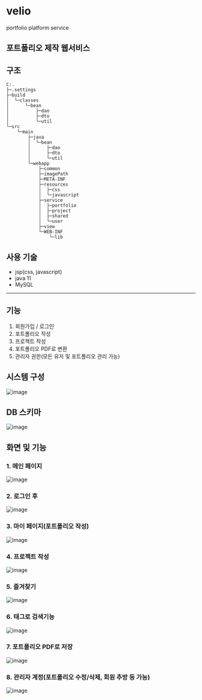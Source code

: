 # velio
portfolio platform service

## 포트폴리오 제작 웹서비스

## 구조
```
C:.
├─.settings
├─build
│  └─classes
│      └─bean
│          ├─dao
│          ├─dto
│          └─util
└─src
    └─main
        ├─java
        │  └─bean
        │      ├─dao
        │      ├─dto
        │      └─util
        └─webapp
            ├─common
            ├─imagePath
            ├─META-INF
            ├─resources
            │  ├─css
            │  └─javascript
            ├─service
            │  ├─portfolio
            │  ├─project
            │  ├─shared
            │  └─user
            ├─view
            └─WEB-INF
                └─lib
```
## 사용 기술
 - jsp(css, javascript)
 - java 11
 - MySQL

- - -
## 기능
1. 회원가입 / 로그인
2. 포트폴리오 작성
3. 프로젝트 작성
4. 포트폴리오 PDF로 변환
5. 관리자 권한(모든 유저 및 포트폴리오 관리 가능)

## 시스템 구성
![image](https://github.com/hyeok-kong/velio/assets/70522355/9116d040-8267-4a29-911d-b1cbdfe75efe)

## DB 스키마
![image](https://github.com/hyeok-kong/velio/assets/70522355/7a6291c5-dd50-4579-a048-8f5c2b79bc20)

## 화면 및 기능
### 1. 메인 페이지
![image](https://github.com/hyeok-kong/velio/assets/70522355/eee593ec-1d59-4f05-894b-e4f176ff5f85)
### 2. 로그인 후
![image](https://github.com/hyeok-kong/velio/assets/70522355/b8bd1899-e5cf-47c2-9909-1dd96423d20a)
### 3. 마이 페이지(포트폴리오 작성)
![image](https://github.com/hyeok-kong/velio/assets/70522355/bee7eca6-4f38-4c45-8ca8-edd1e3f08c97)
### 4. 프로젝트 작성
![image](https://github.com/hyeok-kong/velio/assets/70522355/2e3585cd-2e46-4b4f-a3b7-7b5bb6496478)
### 5. 즐겨찾기
![image](https://github.com/hyeok-kong/velio/assets/70522355/c1a66ee6-a354-4291-9144-cfbe1444275c)
### 6. 태그로 검색기능
![image](https://github.com/hyeok-kong/velio/assets/70522355/fc4d0ece-c340-4a7c-b781-5ea4d3cbde3a)
### 7. 포트폴리오 PDF로 저장
![image](https://github.com/hyeok-kong/velio/assets/70522355/b9a30fc4-571b-438f-9a44-3d87ab881a5c)
### 8. 관리자 계정(포트폴리오 수정/삭제, 회원 추방 등 가능)
![image](https://github.com/hyeok-kong/velio/assets/70522355/ab81ddb0-d7d5-4ada-b409-1173adb5a68d)
   
